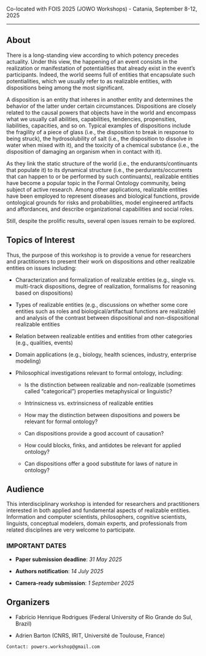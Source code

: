 Co-located with FOIS 2025 (JOWO Workshops) - Catania, September 8-12, 2025
* * *     

## About

There is a long-standing view according to which potency precedes  actuality. Under this view, the happening of an event consists in the realization or manifestation of potentialities that already exist in the event’s participants. Indeed, the world seems full of entities that encapsulate such potentialities, which we usually refer to as realizable entities, with dispositions being among the most significant. 

A disposition is an entity that inheres in another entity and determines the behavior of the latter under certain circumstances. Dispositions are closely related to the causal powers that objects have in the world and encompass what we usually call abilities, capabilities, tendencies, propensities, liabilities, capacities, and so on. Typical examples of dispositions include the fragility of a piece of glass (i.e., the disposition to break in response to being struck), the hydrosolubility of salt (i.e., the disposition to dissolve in water when mixed with it), and the toxicity of a chemical substance (i.e., the disposition of damaging an organism when in contact with it).

As they link the static structure of the world (i.e., the endurants/continuants that populate it) to its dynamical structure (i.e., the perdurants/occurrents that can happen to or be performed by such continuants), realizable entities have become a popular topic in the Formal Ontology community, being subject of active research. Among other applications, realizable entities have been employed to represent diseases and biological functions, provide ontological grounds for risks and probabilities, model engineered artifacts and affordances, and describe organizational capabilities and social roles. 

Still, despite the prolific results, several open issues remain to be explored.

## Topics of Interest

Thus, the purpose of this workshop is to provide a venue for researchers and practitioners to present their work on dispositions and other realizable entities on issues including:

* Characterization and formalization of realizable entities (e.g., single vs. multi-track dispositions, degree of realization, formalisms for reasoning based on dispositions)

* Types of realizable entities (e.g., discussions on whether some core entities such as roles and biological/artifactual functions are realizable) and analysis of the contrast between dispositional and non-dispositional realizable entities

* Relation between realizable entities and entities from other categories (e.g., qualities, events)

* Domain applications (e.g., biology, health sciences, industry, enterprise modeling)

* Philosophical investigations relevant to formal ontology, including:

  - Is the distinction between realizable and non-realizable (sometimes called “categorical”) properties metaphysical or linguistic? 

  - Intrinsicness vs. extrinsicness of realizable entities

  - How may the distinction between dispositions and powers be relevant for formal ontology?

  - Can dispositions provide a good account of causation?

  - How could blocks, finks, and antidotes be relevant for applied ontology?

  - Can dispositions offer a good substitute for laws of nature in ontology?

## Audience

This interdisciplinary workshop is intended for researchers and practitioners interested in both applied and fundamental aspects of realizable entities. Information and computer scientists, philosophers, cognitive scientists, linguists, conceptual modelers, domain experts, and professionals from related disciplines are very welcome to participate.

### IMPORTANT DATES

* **Paper submission deadline**: _31 May 2025_

* **Authors notification**: _14 July 2025_

* **Camera-ready submission**: _1 September 2025_


## Organizers

* Fabrício Henrique Rodrigues (Federal University of Rio Grande do Sul, Brazil)

* Adrien Barton (CNRS, IRIT, Université de Toulouse, France)

```
Contact: powers.workshop@gmail.com
```

